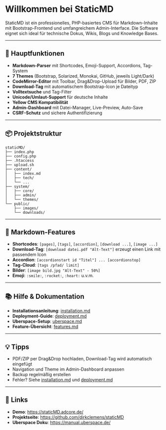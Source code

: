
# Willkommen bei StaticMD

StaticMD ist ein professionelles, PHP-basiertes CMS für Markdown-Inhalte mit Bootstrap-Frontend und umfangreichem Admin-Interface. Die Software eignet sich ideal für technische Dokus, Wikis, Blogs und Knowledge Bases.

---

## 🚀 Hauptfunktionen
- **Markdown-Parser** mit Shortcodes, Emoji-Support, Accordions, Tag-System
- **7 Themes** (Bootstrap, Solarized, Monokai, GitHub, jeweils Light/Dark)
- **CodeMirror-Editor** mit Toolbar, Drag&Drop-Upload für Bilder, PDF, ZIP
- **Download-Tag** mit automatischem Bootstrap-Icon je Dateityp
- **Volltextsuche** und Tag-Filter
- **Unicode/Umlaut-Support** für deutsche Inhalte
- **Yellow CMS Kompatibilität**
- **Admin-Dashboard** mit Datei-Manager, Live-Preview, Auto-Save
- **CSRF-Schutz** und sichere Authentifizierung

---

## 📦 Projektstruktur
```
staticMD/
├── index.php
├── config.php
├── .htaccess
├── upload.sh
├── content/
│   ├── index.md
│   ├── tech/
│   └── ...
├── system/
│   ├── core/
│   ├── admin/
│   └── themes/
└── public/
	├── images/
	└── downloads/
```

---

## 📝 Markdown-Features
- **Shortcodes**: `[pages]`, `[tags]`, `[accordion]`, `[download ...]`, `[image ...]`
- **Download-Tag**: `[download datei.pdf "Alt-Text"]` erzeugt einen Link mit passendem Icon
- **Accordion**: `[accordionstart id "Titel"] ... [accordionstop]`
- **Tag-Cloud**: `[tags /pfad/ limit]`
- **Bilder**: `[image bild.jpg "Alt-Text" - 50%]`
- **Emoji**: `:smile:`, `:rocket:`, `:heart:` u.v.m.

---

## 📚 Hilfe & Dokumentation
- **Installationsanleitung**: [installation.md](installation.md)
- **Deployment-Guide**: [deployment.md](deployment.md)
- **Uberspace-Setup**: [uberspace.md](uberspace.md)
- **Feature-Übersicht**: [features.md](features.md)

---

## 💡 Tipps
- PDF/ZIP per Drag&Drop hochladen, Download-Tag wird automatisch eingefügt
- Navigation und Theme im Admin-Dashboard anpassen
- Backup regelmäßig erstellen
- Fehler? Siehe [installation.md](installation.md) und [deployment.md](deployment.md)

---

## 🔗 Links
- **Demo**: https://staticMD.adcore.de/
- **Projektseite**: https://github.com/dirkclemens/staticMD
- **Uberspace Doku**: https://manual.uberspace.de/
